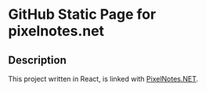 # GitHub Static Page for pixelnotes.net 

## Description
This project written in React, is linked with [PixelNotes.NET](https://www.pixelnotes.net/).


